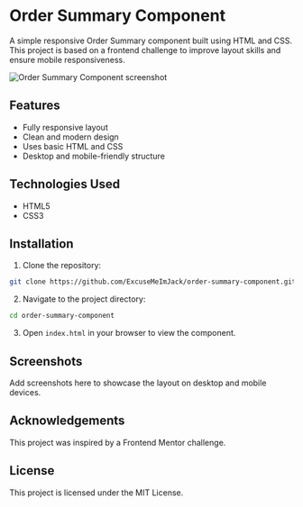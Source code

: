 # Order Summary Component

A simple responsive Order Summary component built using HTML and CSS. This project is based on a frontend challenge to improve layout skills and ensure mobile responsiveness.

![Order Summary Component screenshot](https://i.imgur.com/k1oGMWi.png)

## Features

- Fully responsive layout
- Clean and modern design
- Uses basic HTML and CSS
- Desktop and mobile-friendly structure

## Technologies Used

- HTML5
- CSS3

## Installation

1. Clone the repository:

  ```bash
  git clone https://github.com/ExcuseMeImJack/order-summary-component.git
  ```
2. Navigate to the project directory:
  ```bash
  cd order-summary-component
  ```
3. Open `index.html` in your browser to view the component.

## Screenshots

Add screenshots here to showcase the layout on desktop and mobile devices.

## Acknowledgements

This project was inspired by a Frontend Mentor challenge.

## License

This project is licensed under the MIT License.
